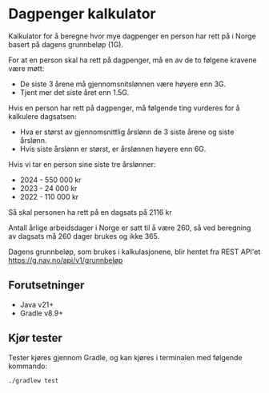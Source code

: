 # Dagpenger kalkulator
Kalkulator for å beregne hvor mye dagpenger en person har rett på i Norge basert på dagens grunnbeløp (1G).

For at en person skal ha rett på dagpenger, må en av de to følgene kravene være møtt:
- De siste 3 årene må gjennomsnitslønnen være høyere enn 3G.
- Tjent mer det siste året enn 1.5G.

Hvis en person har rett på dagpenger, må følgende ting vurderes for å kalkulere dagsatsen:
- Hva er størst av gjennomsnittlig årslønn de 3 siste årene og siste årslønn.
- Hvis siste årslønn er størst, er årslønnen høyere enn 6G.

Hvis vi tar en person sine siste tre årslønner:
- 2024 - 550 000 kr
- 2023 - 24 000 kr
- 2022 - 110 000 kr

Så skal personen ha rett på en dagsats på 2116 kr

Antall årlige arbeidsdager i Norge er satt til å være 260, så ved beregning av dagsats må 260 dager
brukes og ikke 365.

Dagens grunnbeløp, som brukes i kalkulasjonene, blir hentet fra REST API'et https://g.nav.no/api/v1/grunnbeløp

## Forutsetninger
- Java v21+
- Gradle v8.9+

## Kjør tester
Tester kjøres gjennom Gradle, og kan kjøres i terminalen med følgende kommando:
````bash
./gradlew test
````